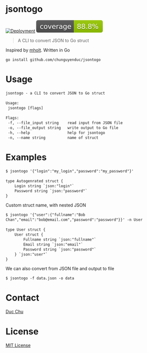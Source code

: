 # jsontogo

[![Deployment](https://github.com/chunguyenduc/jsontogo/actions/workflows/ci.yml/badge.svg?event=push)](https://github.com/chunguyenduc/jsontogo/actions/workflows/ci.yml)
![Coverage](https://github.com/chunguyenduc/jsontogo/blob/badge/badge.svg?branch=badge)

> A CLI to convert JSON to Go struct

Inspired by [mholt](https://github.com/mholt/json-to-go). Written in Go

```
go install github.com/chunguyenduc/jsontogo
```

# Usage
 ```
 jsontogo - a CLI to convert JSON to Go struct

Usage:
  jsontogo [flags]

Flags:
  -f, --file_input string    read input from JSON file
  -o, --file_output string   write output to Go file
  -h, --help                 help for jsontogo
  -n, --name string          name of struct
 ```
# Examples
```
$ jsontogo '{"login":"my_login","password":"my_password"}'

type Autogenrated struct {
	Login string `json:"login"`
	Password string `json:"password"`
}

``` 
Custom struct name, with nested JSON

```
$ jsontogo '{"user":{"fullname":"Bob Chan","email":"bob@email.com","password":"password"}}' -n User

type User struct {
	User struct {
		Fullname string `json:"fullname"`
		Email string `json:"email"`
		Password string `json:"password"`
	} `json:"user"`
}

``` 

We can also convert from JSON file and output to file
```
$ jsontogo -f data.json -o data 
```

# Contact
[Duc Chu](https://www.linkedin.com/in/nguyenducchu1999/)

# License
[MIT License](LICENSE)




